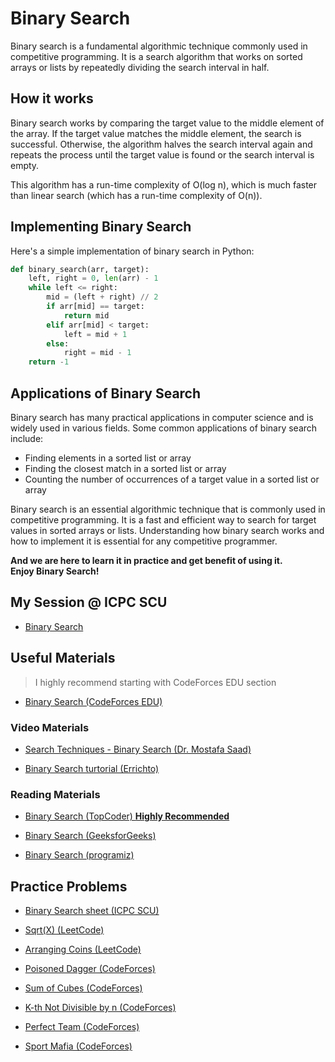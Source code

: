 # Binary Search

Binary search is a fundamental algorithmic technique commonly used in competitive programming. It is a search algorithm that works on sorted arrays or lists by repeatedly dividing the search interval in half.

## How it works

Binary search works by comparing the target value to the middle element of the array. If the target value matches the middle element, the search is successful. Otherwise, the algorithm halves the search interval again and repeats the process until the target value is found or the search interval is empty.

This algorithm has a run-time complexity of O(log n), which is much faster than linear search (which has a run-time complexity of O(n)).

## Implementing Binary Search

Here's a simple implementation of binary search in Python:

``` Python
def binary_search(arr, target):
    left, right = 0, len(arr) - 1
    while left <= right:
        mid = (left + right) // 2
        if arr[mid] == target:
            return mid
        elif arr[mid] < target:
            left = mid + 1
        else:
            right = mid - 1
    return -1

```

## Applications of Binary Search

Binary search has many practical applications in computer science and is widely used in various fields. Some common applications of binary search include:

- Finding elements in a sorted list or array
- Finding the closest match in a sorted list or array
- Counting the number of occurrences of a target value in a sorted list or array


Binary search is an essential algorithmic technique that is commonly used in competitive programming. It is a fast and efficient way to search for target values in sorted arrays or lists. Understanding how binary search works and how to implement it is essential for any competitive programmer.

**And we are here to learn it in practice and get benefit of using it.**  
**Enjoy Binary Search!**

## My Session @ ICPC SCU

- [Binary Search](https://www.youtube.com/watch?v=K224kaUPVZc)

## Useful Materials

> I highly recommend starting with CodeForces EDU section

- [Binary Search (CodeForces EDU)](https://codeforces.com/edu/course/2/lesson/6/1)

### Video Materials

- [Search Techniques - Binary Search (Dr. Mostafa Saad)](https://www.youtube.com/watch?v=2G7RzlxTNPo&list=PLPt2dINI2MIZcJ3kADyFAOKOwzuvT-g7P)

- [Binary Search turtorial (Errichto)](https://www.youtube.com/watch?v=GU7DpgHINWQ)

### Reading Materials

- [Binary Search (TopCoder) **Highly Recommended**](https://www.topcoder.com/thrive/articles/Binary%20Search)

- [Binary Search (GeeksforGeeks)](https://www.geeksforgeeks.org/binary-search/)

- [Binary Search (programiz)](https://www.programiz.com/dsa/binary-search)


## Practice Problems

- [Binary Search sheet (ICPC SCU)](https://codeforces.com/group/KQlzWufN6x/contests)

- [Sqrt(X) (LeetCode)](https://leetcode.com/problems/sqrtx/)

- [Arranging Coins (LeetCode)](https://leetcode.com/problems/arranging-coins/)

- [Poisoned Dagger (CodeForces)](https://codeforces.com/problemset/problem/1613/C)

- [Sum of Cubes (CodeForces)](https://codeforces.com/problemset/problem/1490/C)

- [K-th Not Divisible by n (CodeForces)](https://codeforces.com/problemset/problem/1352/C)

- [Perfect Team (CodeForces)](https://codeforces.com/problemset/problem/1221/C)

- [Sport Mafia (CodeForces)](https://codeforces.com/problemset/problem/1195/B)
